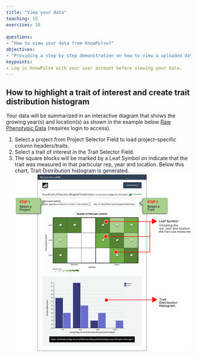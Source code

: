 ```yaml
---
title: "View your data"
teaching: 10
exercises: 10
 
questions:
- "How to view your data from KnowPulse?"
objectives:
- "Providing a step by step demonstration on how to view a uploaded data file from KnowPulse."
keypoints:
- Log in KnowPulse with your user account before viewing your data.
---
```


## How to highlight a trait of interest and create trait distribution histogram
Your data will be summarized in an interactive diagram that shows the growing year(s) and location(s) as shown in the example below [Raw Phenotypic Data](https://knowpulse.usask.ca/phenotypes/raw) (requires login to access). 

1.	Select a project from Project Selector Field to load project-specific column headers/traits.
2.	Select a trait of interest in the Trait Selector Field.
3.	The square blocks will be marked by a Leaf Symbol on indicate that the trait was measured in that particular rep, year and location. Below this chart, Trait Distribution histogram is generated.
![Screenshot of main code listing](../fig/howto-upload-raw-phenotypic-data.18.png)

